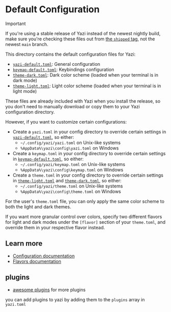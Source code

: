 # Default Configuration

> [!IMPORTANT]
> If you're using a stable release of Yazi instead of the newest nightly build, make sure you're checking these files out from [the `shipped` tag][shipped], not the newest `main` branch.

This directory contains the default configuration files for Yazi:

- [`yazi-default.toml`][yazi-default]: General configuration
- [`keymap-default.toml`][keymap-default]: Keybindings configuration
- [`theme-dark.toml`][theme-dark]: Dark color scheme (loaded when your terminal is in dark mode)
- [`theme-light.toml`][theme-light]: Light color scheme (loaded when your terminal is in light mode)

These files are already included with Yazi when you install the release, so you don't need to manually download or copy them to your Yazi configuration directory.

However, if you want to customize certain configurations:

- Create a `yazi.toml` in your config directory to override certain settings in [`yazi-default.toml`][yazi-default], so either:
  - `~/.config/yazi/yazi.toml` on Unix-like systems
  - `%AppData%\yazi\config\yazi.toml` on Windows
- Create a `keymap.toml` in your config directory to override certain settings in [`keymap-default.toml`][keymap-default], so either:
  - `~/.config/yazi/keymap.toml` on Unix-like systems
  - `%AppData%\yazi\config\keymap.toml` on Windows
- Create a `theme.toml` in your config directory to override certain settings in [`theme-light.toml`][theme-light] and [`theme-dark.toml`][theme-dark], so either:
  - `~/.config/yazi/theme.toml` on Unix-like systems
  - `%AppData%\yazi\config\theme.toml` on Windows

For the user's `theme.toml` file, you can only apply the same color scheme to both the light and dark themes.

If you want more granular control over colors, specify two different flavors for light and dark modes under the `[flavor]` section of your `theme.toml`, and override them in your respective flavor instead.

[shipped]: https://github.com/sxyazi/yazi/tree/shipped
[yazi-default]: yazi-default.toml
[keymap-default]: keymap-default.toml
[theme-dark]: theme-dark.toml
[theme-light]: theme-light.toml

## Learn more

- [Configuration documentation](https://yazi-rs.github.io/docs/configuration/overview)
- [Flavors documentation](https://yazi-rs.github.io/docs/flavors/overview)


## plugins

- [awesome plugins](https://github.com/AnirudhG07/awesome-yazi) for more plugins

you can add plugins to yazi by adding them to the `plugins` array in `yazi.toml`
